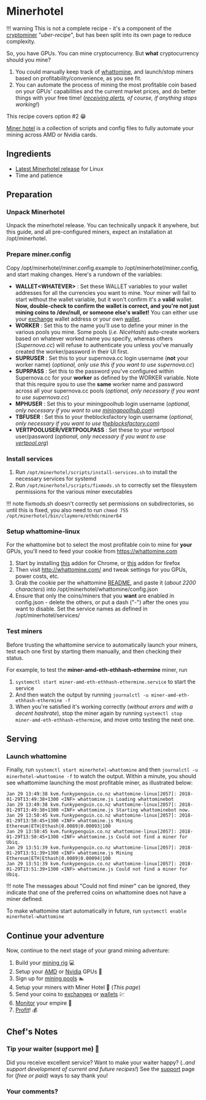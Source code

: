 # Minerhotel

!!! warning
    This is not a complete recipe - it's a component of the [cryptominer](/recipes/cryptominer/) "_uber-recipe_", but has been split into its own page to reduce complexity.

So, you have GPUs. You can mine cryptocurrency. But **what** cryptocurrency should you mine?

1. You could manually keep track of [whattomine](http://whattomine.com/), and launch/stop miners based on profitability/convenience, as you see fit.
2. You can automate the process of mining the most profitable coin based on your GPUs' capabilities and the current market prices, and do better things with your free time! (_[receiving alerts](/recipes/crytominer/monitor/), of course, if anything stops working!_)

This recipe covers option #2 😁

[Miner hotel](http://minerhotel.com/) is a collection of scripts and config files to fully automate your mining across AMD or Nvidia cards.


## Ingredients

* [Latest Minerhotel release](http://minerhotel.com/download.html) for Linux
* Time and patience

## Preparation

### Unpack Minerhotel

Unpack the minerhotel release. You can technically unpack it anywhere, but this guide, and all pre-configured miners, expect an installation at /opt/minerhotel.

### Prepare miner.config

Copy /opt/minerhotel/miner.config.example to /opt/minerhotel/miner.config, and start making changes. Here's a rundown of the variables:

* **WALLET<WHATEVER\>** : Set these WALLET variables to your wallet addresses for all the currencies you want to mine. Your miner will fail to start without the wallet variable, but it won't confirm it's a **valid** wallet. **Now, double-check to confirm the wallet is correct, and you're not just mining coins to /dev/null, or someone else's wallet!** You can either use your [exchange](/recipes/cryptominer/exchange/) wallet address or your own [wallet](/recipes/cryptominer/wallet/).
* **WORKER** : Set this to the name you'll use to define your miner in the various pools you mine. Some pools (_i.e. NiceHash_) auto-create workers based on whatever worked name you specify, whereas others (_Supernova.cc_) will refuse to authenticate you unless you've manually created the worker/password in their UI first.
* **SUPRUSER** : Set this to your supernova.cc login username (**not** your worker name) (_optional, only use this if you want to use supernova.cc_)
* **SUPRPASS** : Set this to the password you've configured within Supernova.cc for your **worker** as defined by the WORKER variable. Note that this require syou to use the **same** worker name and password across all your supernova.cc pools (_optional, only necessary if you want to use supernova.cc_)
* **MPHUSER** : Set this to your miningpoolhub login username (_optional, only necessary if you want to use [miningpoolhub.com](https://miningpoolhub.com/)_)
* **TBFUSER** : Set this to your theblocksfactory login username (_optional, only necessary if you want to use t[heblocksfactory.com](https://theblocksfactory.com/)_)
* **VERTPOOLUSER/VERTPOOLPASS** : Set these to your vertpool user/password (_optional, only necessary if you want to use [vertpool.org](http://vertpool.org/)_)

### Install services

1. Run ```/opt/minerhotel/scripts/install-services.sh``` to install the necessary services for systemd
2. Run ```/opt/minerhotel/scripts/fixmods.sh``` to correctly set the filesystem permissions for the various miner executables

!!! note
    fixmods.sh doesn't correctly set permissions on subdirectories, so until this is fixed, you also need to run ```chmod 755 /opt/minerhotel/bin/claymore/ethdcrminer64```

### Setup whattomine-linux

For the whattomine bot to select the most profitable coin to mine for **your** GPUs, you'll need to feed your cookie from https://whattomine.com

1. Start by installing [this](https://chrome.google.com/webstore/detail/cookie-inspector/jgbbilmfbammlbbhmmgaagdkbkepnijn) addon for Chrome, or [this](https://addons.mozilla.org/en-US/firefox/addon/firecookie/) addon for firefox
2. Then visit http://whattomine.com/ and tweak settings for you GPUs, power costs, etc.
3. Grab the cookie per the whattomine [README](http://git.minerhotel.com:3000/minerhotel/minerhotel/src/master/whattomine/README.md), and paste it (_about 2200 characters_) into /opt/minerhotel/whattomine/config.json
4. Ensure that only the coins/miners that you **want** are enabled in config.json - delete the others, or put a dash ("-") after the ones you want to disable. Set the service names as defined in /opt/minerhotel/services/

### Test miners

Before trusting the whattomine service to automatically launch your miners, test each one first by starting them manually, and then checking their status.

For example, to test the **miner-amd-eth-ethhash-ethermine** miner, run

1. ```systemctl start miner-amd-eth-ethhash-ethermine.service``` to start the service
2. And then watch the output by running ```journalctl -u miner-amd-eth-ethhash-ethermine -f```
3. When you're satisfied it's working correctly (_without errors and with a decent hashrate_), stop the miner again by running ```systemctl stop miner-amd-eth-ethhash-ethermine```, and move onto testing the next one.

## Serving

### Launch whattomine

Finally, run ```systemctl start minerhotel-whattomine``` and then ```journalctl -u minerhotel-whattomine -f``` to watch the output. Within a minute, you should see whattomime launching the most profitable miner, as illustrated below:

```
Jan 29 13:49:38 kvm.funkypenguin.co.nz whattomine-linux[2057]: 2018-01-29T13:49:38+1300 <INF> whattomine.js Loading whattominebot
Jan 29 13:49:38 kvm.funkypenguin.co.nz whattomine-linux[2057]: 2018-01-29T13:49:38+1300 <INF> whattomine.js Starting whattominebot now.
Jan 29 13:50:45 kvm.funkypenguin.co.nz whattomine-linux[2057]: 2018-01-29T13:50:45+1300 <INF> whattomine.js Mining Ethereum|ETH|Ethash|0.0089|0.00093|100
Jan 29 13:50:45 kvm.funkypenguin.co.nz whattomine-linux[2057]: 2018-01-29T13:50:45+1300 <INF> whattomine.js Could not find a miner for Ubiq.
Jan 29 13:51:39 kvm.funkypenguin.co.nz whattomine-linux[2057]: 2018-01-29T13:51:39+1300 <INF> whattomine.js Mining Ethereum|ETH|Ethash|0.0089|0.00094|100
Jan 29 13:51:39 kvm.funkypenguin.co.nz whattomine-linux[2057]: 2018-01-29T13:51:39+1300 <INF> whattomine.js Could not find a miner for Ubiq.
```

!!! note
    The messages about "Could not find miner" can be ignored, they indicate that one of the preferred coins on whattomine does not have a miner defined.

To make whattomine start automatically in future, run ```systemctl enable minerhotel-whattomine```

## Continue your adventure

Now, continue to the next stage of your grand mining adventure:

1. Build your [mining rig](/recipes/cryptominer/mining-rig/) 💻
2. Setup your [AMD](/recipes/cryptominer/amd-gpu/) or [Nvidia](/recipes/cryptominer/nvidia-gpu/) GPUs 🎨
3. Sign up for [mining pools](/recipes/cryptominer/mining-pool/) :swimmer:
4. Setup your miners with Miner Hotel 🏨 (_This page_)
5. Send your coins to [exchanges](/recipes/cryptominer/exchange/) or [wallets](/recipes/cryptominer/wallet/) 💹
6. [Monitor](/recipes/cryptominer/monitor/) your empire :heartbeat:
7. [Profit](/recipes/cryptominer/profit/)! 💰


## Chef's Notes

### Tip your waiter (support me) 👏

Did you receive excellent service? Want to make your waiter happy? (_..and support development of current and future recipes!_) See the [support](/support/) page for (_free or paid)_ ways to say thank you! 

### Your comments? 
